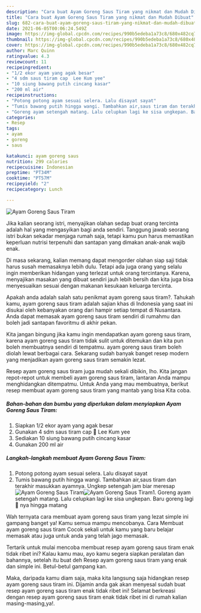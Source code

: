 ```yaml
---
description: "Cara buat Ayam Goreng Saus Tiram yang nikmat dan Mudah Dibuat"
title: "Cara buat Ayam Goreng Saus Tiram yang nikmat dan Mudah Dibuat"
slug: 682-cara-buat-ayam-goreng-saus-tiram-yang-nikmat-dan-mudah-dibuat
date: 2021-06-05T00:06:24.549Z
image: https://img-global.cpcdn.com/recipes/990b5edeba1a73c8/680x482cq70/ayam-goreng-saus-tiram-foto-resep-utama.jpg
thumbnail: https://img-global.cpcdn.com/recipes/990b5edeba1a73c8/680x482cq70/ayam-goreng-saus-tiram-foto-resep-utama.jpg
cover: https://img-global.cpcdn.com/recipes/990b5edeba1a73c8/680x482cq70/ayam-goreng-saus-tiram-foto-resep-utama.jpg
author: Marc Quinn
ratingvalue: 4.3
reviewcount: 11
recipeingredient:
- "1/2 ekor ayam yang agak besar"
- "4 sdm saus tiram cap  Lee Kum yee"
- "10 siung bawang putih cincang kasar"
- "200 ml air"
recipeinstructions:
- "Potong potong ayam sesuai selera. Lalu disayat sayat"
- "Tumis bawang putih hingga wangi. Tambahkan air,saus tiram dan terakhir masukkan ayamnya. Ungkep setengah jam biar meresap"
- "Goreng ayam setengah matang. Lalu celupkan lagi ke sisa ungkepan. Baru goreng lagi 🐔 nya hingga matang"
categories:
- Resep
tags:
- ayam
- goreng
- saus

katakunci: ayam goreng saus 
nutrition: 299 calories
recipecuisine: Indonesian
preptime: "PT34M"
cooktime: "PT57M"
recipeyield: "2"
recipecategory: Lunch

---
```



![Ayam Goreng Saus Tiram](https://img-global.cpcdn.com/recipes/990b5edeba1a73c8/680x482cq70/ayam-goreng-saus-tiram-foto-resep-utama.jpg)

Jika kalian seorang istri, menyajikan olahan sedap buat orang tercinta adalah hal yang mengasyikan bagi anda sendiri. Tanggung jawab seorang istri bukan sekadar menjaga rumah saja, tetapi kamu pun harus memastikan keperluan nutrisi terpenuhi dan santapan yang dimakan anak-anak wajib enak.

Di masa  sekarang, kalian memang dapat mengorder olahan siap saji tidak harus susah memasaknya lebih dulu. Tetapi ada juga orang yang selalu ingin memberikan hidangan yang terlezat untuk orang tercintanya. Karena, menyajikan masakan yang dibuat sendiri jauh lebih bersih dan kita juga bisa menyesuaikan sesuai dengan makanan kesukaan keluarga tercinta. 



Apakah anda adalah salah satu penikmat ayam goreng saus tiram?. Tahukah kamu, ayam goreng saus tiram adalah sajian khas di Indonesia yang saat ini disukai oleh kebanyakan orang dari hampir setiap tempat di Nusantara. Anda dapat memasak ayam goreng saus tiram sendiri di rumahmu dan boleh jadi santapan favoritmu di akhir pekan.

Kita jangan bingung jika kamu ingin mendapatkan ayam goreng saus tiram, karena ayam goreng saus tiram tidak sulit untuk ditemukan dan kita pun boleh membuatnya sendiri di tempatmu. ayam goreng saus tiram boleh diolah lewat berbagai cara. Sekarang sudah banyak banget resep modern yang menjadikan ayam goreng saus tiram semakin lezat.

Resep ayam goreng saus tiram juga mudah sekali dibikin, lho. Kita jangan repot-repot untuk membeli ayam goreng saus tiram, lantaran Anda mampu menghidangkan ditempatmu. Untuk Anda yang mau membuatnya, berikut resep membuat ayam goreng saus tiram yang mantab yang bisa Kita coba.

<!--inarticleads1-->

##### Bahan-bahan dan bumbu yang diperlukan dalam menyiapkan Ayam Goreng Saus Tiram:

1. Siapkan 1/2 ekor ayam yang agak besar
1. Gunakan 4 sdm saus tiram cap 🐼 Lee Kum yee
1. Sediakan 10 siung bawang putih cincang kasar
1. Gunakan 200 ml air




<!--inarticleads2-->

##### Langkah-langkah membuat Ayam Goreng Saus Tiram:

1. Potong potong ayam sesuai selera. Lalu disayat sayat
1. Tumis bawang putih hingga wangi. Tambahkan air,saus tiram dan terakhir masukkan ayamnya. Ungkep setengah jam biar meresap
<img src="https://img-global.cpcdn.com/steps/45859fea3d1af549/160x128cq70/ayam-goreng-saus-tiram-langkah-memasak-2-foto.jpg" alt="Ayam Goreng Saus Tiram"><img src="https://img-global.cpcdn.com/steps/f73d11d4bd1b10c1/160x128cq70/ayam-goreng-saus-tiram-langkah-memasak-2-foto.jpg" alt="Ayam Goreng Saus Tiram">1. Goreng ayam setengah matang. Lalu celupkan lagi ke sisa ungkepan. Baru goreng lagi 🐔 nya hingga matang




Wah ternyata cara membuat ayam goreng saus tiram yang lezat simple ini gampang banget ya! Kamu semua mampu mencobanya. Cara Membuat ayam goreng saus tiram Cocok sekali untuk kamu yang baru belajar memasak atau juga untuk anda yang telah jago memasak.

Tertarik untuk mulai mencoba membuat resep ayam goreng saus tiram enak tidak ribet ini? Kalau kamu mau, ayo kamu segera siapkan peralatan dan bahannya, setelah itu buat deh Resep ayam goreng saus tiram yang enak dan simple ini. Betul-betul gampang kan. 

Maka, daripada kamu diam saja, maka kita langsung saja hidangkan resep ayam goreng saus tiram ini. Dijamin anda gak akan menyesal sudah buat resep ayam goreng saus tiram enak tidak ribet ini! Selamat berkreasi dengan resep ayam goreng saus tiram enak tidak ribet ini di rumah kalian masing-masing,ya!.

